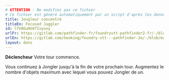 ```yaml
---
# ATTENTION : Ne modifiez pas ce fichier
# Ce fichier est généré automatiquement par un script d'après les données du module Foundry VTT officiel et de sa traduction
title: Jongleur concentré
titleEn: Focused Juggler
id: lYVAGuHU47Ixyuxy
urlFr: https://gitlab.com/pathfinder-fr/foundryvtt-pathfinder2-fr/-/blob/master/data/feats/lYVAGuHU47Ixyuxy.htm
urlEn: https://gitlab.com/hooking/foundry-vtt---pathfinder-2e/-/blob/master/packs/data/feats.db/focused-juggler.json
layout: dons
---
```

**Déclencheur** Votre tour commence.

Vous continuez à Jongler jusqu'à la fin de votre prochain tour. Augmentez le nombre d'objets maximum avec lequel vous pouvez Jongler de un.
